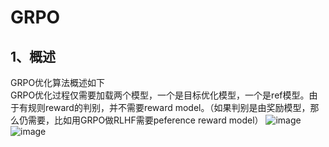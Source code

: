 # GRPO
## 1、概述
GRPO优化算法概述如下  
GRPO优化过程仅需要加载两个模型，一个是目标优化模型，一个是ref模型。由于有规则reward的判别，并不需要reward model。（如果判别是由奖励模型，那么仍需要，比如用GRPO做RLHF需要peference reward model）
![image](https://github.com/user-attachments/assets/55ca4e65-6777-4f37-8409-3ce5378081ef)
![image](https://github.com/user-attachments/assets/da0bb7dd-0772-48d7-8f65-5a1569320dbd)
